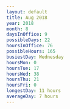 ```yaml
---
layout: default
title: Aug 2018
year: 2018
month: 8
daysInOffice: 9
possibleDays: 22
hoursInOffice: 76
possibleHours: 165
busiestDay: Wednesday
hoursMon: 0
hoursTue: 17
hoursWed: 38
hoursThu: 21
hoursFri: 0
longestDay: 11 hours
averageDay: 7 hours
---
```

